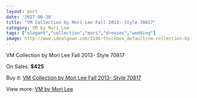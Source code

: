 ```yaml
---
layout: post
date: '2017-06-20'
title: "VM Collection by Mori Lee Fall 2013- Style 70817"
category: VM by Mori Lee
tags: ["elegant","collection","mori","dresses","wedding"]
image: http://www.idealgown.com/2106-thickbox_default/vm-collection-by-mori-lee-fall-2013-style-70817.jpg
---
```

VM Collection by Mori Lee Fall 2013- Style 70817

On Sales: **$425**
<a href="https://www.idealgown.com/en/vm-by-mori-lee/1003-vm-collection-by-mori-lee-fall-2013-style-70817.html"><amp-img layout="responsive" width="600" height="600" src="//www.idealgown.com/2106-thickbox_default/vm-collection-by-mori-lee-fall-2013-style-70817.jpg" alt="VM Collection by Mori Lee Fall 2013- Style 70817 0" /></a>
<a href="https://www.idealgown.com/en/vm-by-mori-lee/1003-vm-collection-by-mori-lee-fall-2013-style-70817.html"><amp-img layout="responsive" width="600" height="600" src="//www.idealgown.com/2108-thickbox_default/vm-collection-by-mori-lee-fall-2013-style-70817.jpg" alt="VM Collection by Mori Lee Fall 2013- Style 70817 1" /></a>
<a href="https://www.idealgown.com/en/vm-by-mori-lee/1003-vm-collection-by-mori-lee-fall-2013-style-70817.html"><amp-img layout="responsive" width="600" height="600" src="//www.idealgown.com/2107-thickbox_default/vm-collection-by-mori-lee-fall-2013-style-70817.jpg" alt="VM Collection by Mori Lee Fall 2013- Style 70817 2" /></a>

Buy it: [VM Collection by Mori Lee Fall 2013- Style 70817](https://www.idealgown.com/en/vm-by-mori-lee/1003-vm-collection-by-mori-lee-fall-2013-style-70817.html "VM Collection by Mori Lee Fall 2013- Style 70817")

View more: [VM by Mori Lee](https://www.idealgown.com/en/13-vm-by-mori-lee "VM by Mori Lee")
